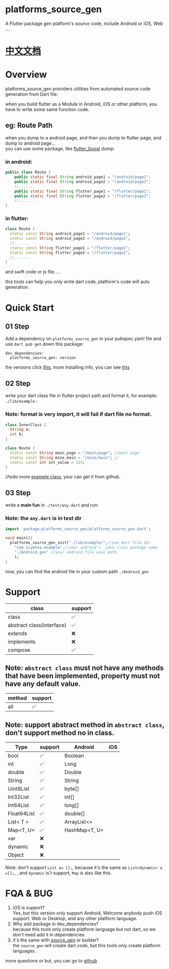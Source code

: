 # platforms_source_gen

A Flutter package gen platform's source code, include Android or iOS, Web ....

# [中文文档](./README_CN.md)

# Overview
platforms_source_gen providers utilities from automated source code generation from Dart file.

when you build flutter as a Module in Android, iOS or other platform, you have to write some same function
code.

## eg: Route Path

when you dump to a android page, and then you dump to flutter page, and dump to android page...
<br>you can use some package, like [flutter_boost](https://github.com/alibaba/flutter_boost) dump:

### in android:<br>

```java
public class Route {
    public static final String android_page1 = "/android/page1";
    public static final String android_page2 = "/android/page2";
    //.......
    public static final String flutter_page1 = "/flutter/page1";
    public static final String flutter_page2 = "/flutter/page2";
    //.......
}

```


### in flutter:<br>

```dart
class Route {
  static const String android_page1 = "/android/page1";
  static const String android_page2 = "/android/page2";
  //.......
  static const String flutter_page1 = "/flutter/page1";
  static const String flutter_page2 = "/flutter/page2";
  //.......
}
```

and swift code or js file.....

this tools can help you only write dart code, platform's code will auto generation.

# Quick Start

## 01 Step

Add a dependency on `platforms_source_gen` in your pubspec.yaml file and use `dart pub get` down this package:


```
dev_dependencies:
  platforms_source_gen: version
```

the versions click [this](https://pub.dev/packages/platforms_source_gen/versions),
more installing info, you can see [this](https://pub.dev/packages/platforms_source_gen/install)

## 02 Step
write your dart class file in flutter project path and format it, for example: `./lib/example` :

### Note: format is very import, it will fail if dart file no format.

```dart
class InnerClass {
  String a;
  int b;
}

class Route {
  static const String main_page = "/main/page"; //main page
  static const String mine_main = "/mine/main"; //
  static const int int_value = 123;
}

```

//todo
more [example class](https://pub.dev/packages/platforms_source_gen/versions), your can get it from github.

## 03 Step

write a **main fun**  in `./test/any.dart` and run:


### Note: the `any.dart` is in test dir
```dart
import 'package:platforms_source_gen/platforms_source_gen.dart';

void main(){
  platforms_source_gen_init("./lib/example/",//you dart file dir
    "com.siyehua.example",//your android's  java class package name
    "./Android_gen" //your android file save path
    );
}
```

now, you can find the android file in your custom path `./Android_gen`

# Support
class|support|
----|----|
class|✅|
abstract class(interface) |✅|
extends|❌|
implements |❌|
compose|✅|

## Note: `abstract class` must not have any methods that have been implemented, property must not have any default value.


method|support|
----|----|
all|✅|

## Note: support abstract method in `abstract class`, don't support method no in class.

Type|support|Android|iOS|
----|----|----|----|
bool|✅|Boolean||
int|✅|Long||
double|✅|Double||
String|✅|String||
Uint8List|✅|byte[]||
Int32List|✅|int[]||
Int64List|✅|long[]||
Float64List|✅|double[]||
List< T > |✅|ArrayList<>||
Map<T, U>|✅|HashMap<T, U>||
var|❌||
dynamic|❌||
Object|❌||

Note: don't support `List a= [];`, because  it's the same as `List<dynamic> a =[];`, , and  `dynamic` is't support, `Map` is also like this.

# FQA & BUG
1. iOS is support?<br> Yes, but this version only support Android, Welcome anybody push iOS support. Web or Desktop, and any other platform language.
2. Why add  package in dev_dependencies? <br> because this tools only create platform language but not dart, so we don't need add it in dependencies.
3. it's the same with [source_gen](https://pub.dev/packages/source_gen) or builder?<br> the `source_gen` will create dart code, but this tools only create platform languages.

more questions or but, you can go to [github](https://pub.dev/packages/platforms_source_gen/versions)

